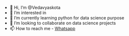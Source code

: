 - 👋 Hi, I’m @Vedavyaskota
- 👀 I’m interested in 
- 🌱 I’m currently learning python for data science purpose
- 💞️ I’m looking to collaborate on data science projects
- 📫 How to reach me - <a href="https://wa.me/919505627511">Whatsapp<a>

<!---
Vedavyaskota/Vedavyaskota is a ✨ special ✨ repository because its `README.md` (this file) appears on your GitHub profile.
You can click the Preview link to take a look at your changes.
--->
